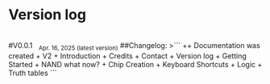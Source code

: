 # Version log
<br>
#V0.0.1 <sub>⠀Apr. 16, 2025 (latest version)</sub>
##Changelog:
>```
++ Documentation was created
+ V2
+ Introduction
+ Credits
+ Contact
+ Version log
+ Getting Started
+ NAND what now?
+ Chip Creation
+ Keyboard Shortcuts
+ Logic
+ Truth tables
```

<br><br><br><br><br><br><br><br><br><br><br><br><br><br>
